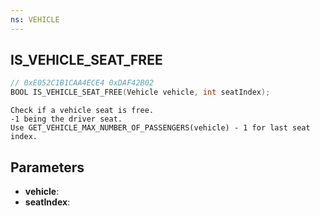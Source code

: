 ```yaml
---
ns: VEHICLE
---
```

## IS_VEHICLE_SEAT_FREE

```c
// 0xE052C1B1CAA4ECE4 0xDAF42B02
BOOL IS_VEHICLE_SEAT_FREE(Vehicle vehicle, int seatIndex);
```

```
Check if a vehicle seat is free.
-1 being the driver seat.
Use GET_VEHICLE_MAX_NUMBER_OF_PASSENGERS(vehicle) - 1 for last seat index.
```

## Parameters
* **vehicle**:
* **seatIndex**:
